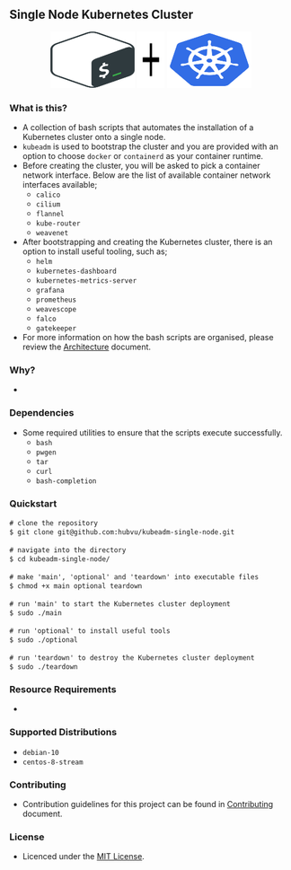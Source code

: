 ## Single Node Kubernetes Cluster

<p align="center">
  <img alt="Bash Logo " width="150" height="100" src="./assets/bash.svg">
  <img alt="Plus Sign Logo" width="50" height="100" src="./assets/plus.svg">
  <img alt="Kubernets Logo" width="150" height="100" src="./assets/kubernetes.svg">
</p>

### What is this?

* A collection of bash scripts that automates the installation of a Kubernetes cluster onto a single node.
* `kubeadm` is used to bootstrap the cluster and you are provided with an option to choose `docker` or `containerd` as your container runtime.
* Before creating the cluster, you will be asked to pick a container network interface. Below are the list of available container network interfaces available;
  * `calico`
  * `cilium` 
  * `flannel` 
  * `kube-router` 
  * `weavenet`
* After bootstrapping and creating the Kubernetes cluster, there is an option to install useful tooling, such as;
  * `helm` 
  * `kubernetes-dashboard` 
  * `kubernetes-metrics-server` 
  * `grafana` 
  * `prometheus` 
  * `weavescope`
  * `falco` 
  * `gatekeeper` 
* For more information on how the bash scripts are organised, please review the [Architecture](./ARCHITECTURE.md) document.

### Why?

* 

### Dependencies

* Some required utilities to ensure that the scripts execute successfully.
  * `bash`
  * `pwgen`
  * `tar`
  * `curl`
  * `bash-completion`

### Quickstart

```
# clone the repository
$ git clone git@github.com:hubvu/kubeadm-single-node.git

# navigate into the directory
$ cd kubeadm-single-node/

# make 'main', 'optional' and 'teardown' into executable files
$ chmod +x main optional teardown

# run 'main' to start the Kubernetes cluster deployment
$ sudo ./main

# run 'optional' to install useful tools
$ sudo ./optional

# run 'teardown' to destroy the Kubernetes cluster deployment
$ sudo ./teardown
```

### Resource Requirements

* 

### Supported Distributions

* `debian-10`
* `centos-8-stream`

### Contributing

* Contribution guidelines for this project can be found in [Contributing](./CONTRIBUTING.md) document.

### License

* Licenced under the [MIT License](./LICENSE.md).
